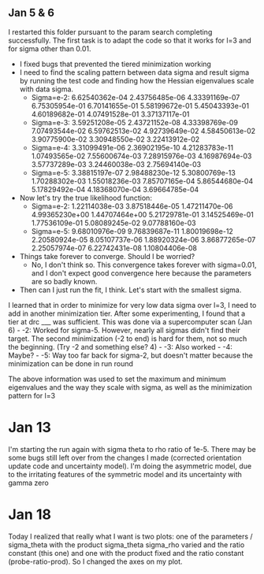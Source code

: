 ## Jan 5 & 6

I restarted this folder pursuant to the param search completing successfully. The first task is to adapt the code so that it works for l=3 and for sigma other than 0.01.
- I fixed bugs that prevented the tiered minimization working
- I need to find the scaling pattern between data sigma and result sigma by running the test code and finding how the Hessian eigenvalues scale with data sigma.
    - Sigma=e-2: 6.62540362e-04 2.43756485e-06 4.33391169e-07 6.75305954e-01 6.70141655e-01 5.58199672e-01 5.45043393e-01 4.60189682e-01 4.07491528e-01 3.37137117e-01
    - Sigma=e-3: 3.59251208e-05 2.43721152e-08 4.33398769e-09 7.07493544e-02 6.59762513e-02 4.92739649e-02 4.58450613e-02 3.90775900e-02 3.30948550e-02 3.22413912e-02
    - Sigma=e-4: 3.31099491e-06 2.36902195e-10 4.21283783e-11 1.07493565e-02 7.55600674e-03 7.28915976e-03 4.16987694e-03 3.57737289e-03 3.24460038e-03 2.75694140e-03
    - Sigma=e-5: 3.38815197e-07 2.98488230e-12 5.30800769e-13 1.70288302e-03 1.55018236e-03 7.85707165e-04 5.86544680e-04 5.17829492e-04 4.18368070e-04 3.69664785e-04
- Now let's try the true likelihood function:
    - Sigma=e-2: 1.22114038e-03 3.87518446e-05 1.47211470e-06 4.99365230e+00 1.44707464e+00 5.21729781e-01 3.14525469e-01 1.77536109e-01 5.08089245e-02 9.07788160e-03
    - Sigma=e-5: 9.68010976e-09 9.76839687e-11 1.80019698e-12 2.20580924e-05 8.05107737e-06 1.88920324e-06 3.86877265e-07 2.25057974e-07 6.22742431e-08 1.10804406e-08
- Things take forever to converge. Should I be worried?
    - No, I don't think so. This convergence takes forever with sigma=0.01, and I don't expect good convergence here because the parameters are so badly known.
- Then can I just run the fit, I think. Let's start with the smallest sigma.

I learned that in order to minimize for very low data sigma over l=3, I need to add in another minimization tier. After some experimenting, I found that a tier at drc ___ was sufficient. This was done via a supercomputer scan (Jan 6)
    - -2: Worked for sigma-5. However, nearly all sigmas didn't find their target. The second minimization (-2 to end) is hard for them, not so much the beginning. (Try -2 and something else? 4)
    - -3: Also worked
    - -4: Maybe?
    - -5: Way too far back for sigma-2, but doesn't matter because the minimization can be done in run round

The above information was used to set the maximum and minimum eigenvalues and the way they scale with sigma, as well as the minimization pattern for l=3

# Jan 13
I'm starting the run again with sigma theta to rho ratio of 1e-5. There may be some bugs still left over from the changes I made (corrected orientation update code and uncertainty model). I'm doing the asymmetric model, due to the irritating features of the symmetric model and its uncertainty with gamma zero

# Jan 18

Today I realized that really what I want is two plots: one of the parameters / sigma_theta with the product sigma_theta sigma_rho varied and the ratio constant (this one) and one with the product fixed and the ratio constant (probe-ratio-prod). So I changed the axes on my plot.